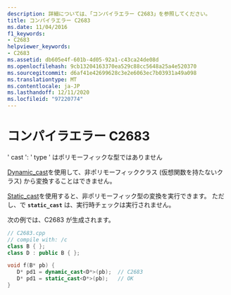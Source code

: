 ```yaml
---
description: 詳細については、「コンパイラエラー C2683」を参照してください。
title: コンパイラエラー C2683
ms.date: 11/04/2016
f1_keywords:
- C2683
helpviewer_keywords:
- C2683
ms.assetid: db605e4f-601b-4d05-92a1-c43ca24de08d
ms.openlocfilehash: 9cb13204163370ea529c88cc5648a25a4e520370
ms.sourcegitcommit: d6af41e42699628c3e2e6063ec7b03931a49a098
ms.translationtype: MT
ms.contentlocale: ja-JP
ms.lasthandoff: 12/11/2020
ms.locfileid: "97220774"
---
```

# <a name="compiler-error-c2683"></a>コンパイラエラー C2683

' cast ': ' type ' はポリモーフィックな型ではありません

[Dynamic_cast](../../cpp/dynamic-cast-operator.md)を使用して、非ポリモーフィッククラス (仮想関数を持たないクラス) から変換することはできません。

[Static_cast](../../cpp/static-cast-operator.md)を使用すると、非ポリモーフィック型の変換を実行できます。 ただし、で **`static_cast`** は、実行時チェックは実行されません。

次の例では、C2683 が生成されます。

```cpp
// C2683.cpp
// compile with: /c
class B { };
class D : public B { };

void f(B* pb) {
   D* pd1 = dynamic_cast<D*>(pb);  // C2683
   D* pd1 = static_cast<D*>(pb);   // OK
}
```
